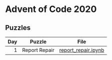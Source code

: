 # Advent of Code 2020

## Puzzles

| Day | Puzzle | File |
|----:|--------|------|
|   1 | Report Repair | [report_repair.ipynb] |

[report_repair.ipynb]: report_repair.ipynb